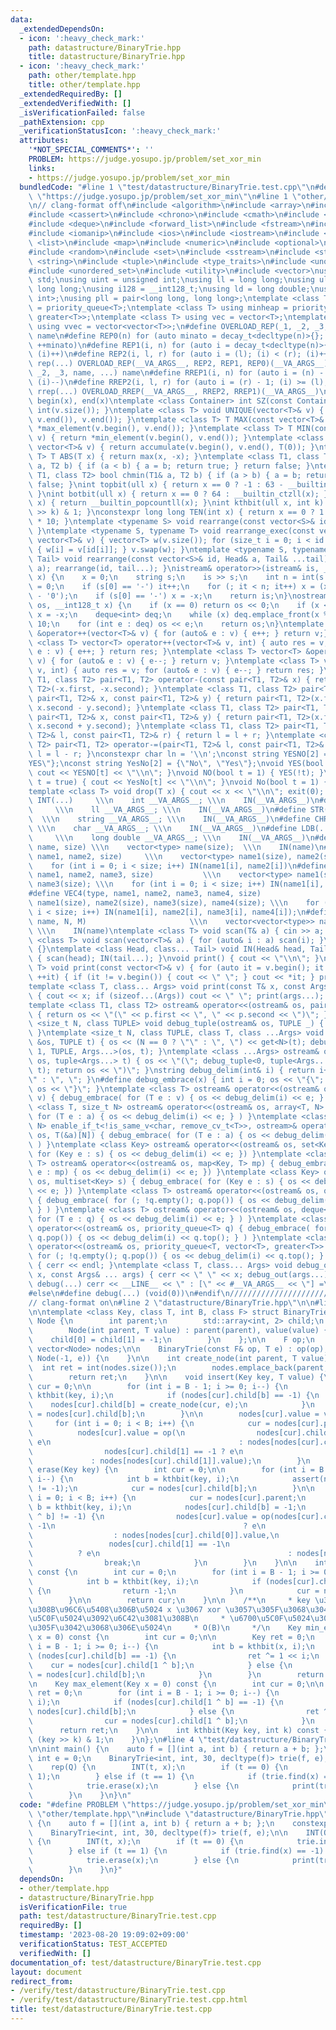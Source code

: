 ```yaml
---
data:
  _extendedDependsOn:
  - icon: ':heavy_check_mark:'
    path: datastructure/BinaryTrie.hpp
    title: datastructure/BinaryTrie.hpp
  - icon: ':heavy_check_mark:'
    path: other/template.hpp
    title: other/template.hpp
  _extendedRequiredBy: []
  _extendedVerifiedWith: []
  _isVerificationFailed: false
  _pathExtension: cpp
  _verificationStatusIcon: ':heavy_check_mark:'
  attributes:
    '*NOT_SPECIAL_COMMENTS*': ''
    PROBLEM: https://judge.yosupo.jp/problem/set_xor_min
    links:
    - https://judge.yosupo.jp/problem/set_xor_min
  bundledCode: "#line 1 \"test/datastructure/BinaryTrie.test.cpp\"\n#define PROBLEM\
    \ \"https://judge.yosupo.jp/problem/set_xor_min\"\n#line 1 \"other/template.hpp\"\
    \n// clang-format off\n#include <algorithm>\n#include <array>\n#include <bitset>\n\
    #include <cassert>\n#include <chrono>\n#include <cmath>\n#include <complex>\n\
    #include <deque>\n#include <forward_list>\n#include <fstream>\n#include <functional>\n\
    #include <iomanip>\n#include <ios>\n#include <iostream>\n#include <limits>\n#include\
    \ <list>\n#include <map>\n#include <numeric>\n#include <optional>\n#include <queue>\n\
    #include <random>\n#include <set>\n#include <sstream>\n#include <stack>\n#include\
    \ <string>\n#include <tuple>\n#include <type_traits>\n#include <unordered_map>\n\
    #include <unordered_set>\n#include <utility>\n#include <vector>\nusing namespace\
    \ std;\nusing uint = unsigned int;\nusing ll = long long;\nusing ull = unsigned\
    \ long long;\nusing i128 = __int128_t;\nusing ld = long double;\nusing pii = pair<int,\
    \ int>;\nusing pll = pair<long long, long long>;\ntemplate <class T> using maxheap\
    \ = priority_queue<T>;\ntemplate <class T> using minheap = priority_queue<T, vector<T>,\
    \ greater<T>>;\ntemplate <class T> using vec = vector<T>;\ntemplate <class T>\
    \ using vvec = vector<vector<T>>;\n#define OVERLOAD_REP(_1, _2, _3, name, ...)\
    \ name\n#define REP0(n) for (auto minato = decay_t<decltype(n)>{}; minato < (n);\
    \ ++minato)\n#define REP1(i, n) for (auto i = decay_t<decltype(n)>{}; (i) < (n);\
    \ (i)++)\n#define REP2(i, l, r) for (auto i = (l); (i) < (r); (i)++)\n#define\
    \ rep(...) OVERLOAD_REP(__VA_ARGS__, REP2, REP1, REP0)(__VA_ARGS__)\n#define OVERLOAD_RREP(_1,\
    \ _2, _3, name, ...) name\n#define RREP1(i, n) for (auto i = (n) - 1; (i) >= decay_t<decltype(n)>{};\
    \ (i)--)\n#define RREP2(i, l, r) for (auto i = (r) - 1; (i) >= (l); (i)--)\n#define\
    \ rrep(...) OVERLOAD_RREP(__VA_ARGS__, RREP2, RREP1)(__VA_ARGS__)\n#define ALL(x)\
    \ begin(x), end(x)\ntemplate <class Container> int SZ(const Container& v) { return\
    \ int(v.size()); }\ntemplate <class T> void UNIQUE(vector<T>& v) { v.erase(unique(v.begin(),\
    \ v.end()), v.end()); }\ntemplate <class T> T MAX(const vector<T>& v) { return\
    \ *max_element(v.begin(), v.end()); }\ntemplate <class T> T MIN(const vector<T>&\
    \ v) { return *min_element(v.begin(), v.end()); }\ntemplate <class T> T SUM(const\
    \ vector<T>& v) { return accumulate(v.begin(), v.end(), T(0)); }\ntemplate <class\
    \ T> T ABS(T x) { return max(x, -x); }\ntemplate <class T1, class T2> bool chmax(T1&\
    \ a, T2 b) { if (a < b) { a = b; return true; } return false; }\ntemplate <class\
    \ T1, class T2> bool chmin(T1& a, T2 b) { if (a > b) { a = b; return true; } return\
    \ false; }\nint topbit(ull x) { return x == 0 ? -1 : 63 - __builtin_clzll(x);\
    \ }\nint botbit(ull x) { return x == 0 ? 64 : __builtin_ctzll(x); }\nint popcount(ull\
    \ x) { return __builtin_popcountll(x); }\nint kthbit(ull x, int k) { return (x\
    \ >> k) & 1; }\nconstexpr long long TEN(int x) { return x == 0 ? 1 : TEN(x - 1)\
    \ * 10; }\ntemplate <typename S> void rearrange(const vector<S>& id) { (void)id;\
    \ }\ntemplate <typename S, typename T> void rearrange_exec(const vector<S>& id,\
    \ vector<T>& v) { vector<T> w(v.size()); for (size_t i = 0; i < id.size(); i++)\
    \ { w[i] = v[id[i]]; } v.swap(w); }\ntemplate <typename S, typename Head, typename...\
    \ Tail> void rearrange(const vector<S>& id, Head& a, Tail& ...tail) { rearrange_exec(id,\
    \ a); rearrange(id, tail...); }\nistream& operator>>(istream& is, __int128_t&\
    \ x) {\n    x = 0;\n    string s;\n    is >> s;\n    int n = int(s.size()), it\
    \ = 0;\n    if (s[0] == '-') it++;\n    for (; it < n; it++) x = (x * 10 + s[it]\
    \ - '0');\n    if (s[0] == '-') x = -x;\n    return is;\n}\nostream& operator<<(ostream&\
    \ os, __int128_t x) {\n    if (x == 0) return os << 0;\n    if (x < 0) os << '-',\
    \ x = -x;\n    deque<int> deq;\n    while (x) deq.emplace_front(x % 10), x /=\
    \ 10;\n    for (int e : deq) os << e;\n    return os;\n}\ntemplate <class T> vector<T>\
    \ &operator++(vector<T>& v) { for (auto& e : v) { e++; } return v;} \ntemplate\
    \ <class T> vector<T> operator++(vector<T>& v, int) { auto res = v; for (auto&\
    \ e : v) { e++; } return res; }\ntemplate <class T> vector<T> &operator--(vector<T>&\
    \ v) { for (auto& e : v) { e--; } return v; }\ntemplate <class T> vector<T> operator--(vector<T>&\
    \ v, int) { auto res = v; for (auto& e : v) { e--; } return res; }\ntemplate <class\
    \ T1, class T2> pair<T1, T2> operator-(const pair<T1, T2>& x) { return pair<T1,\
    \ T2>(-x.first, -x.second); }\ntemplate <class T1, class T2> pair<T1, T2> operator-(const\
    \ pair<T1, T2>& x, const pair<T1, T2>& y) { return pair<T1, T2>(x.first - y.first,\
    \ x.second - y.second); }\ntemplate <class T1, class T2> pair<T1, T2> operator+(const\
    \ pair<T1, T2>& x, const pair<T1, T2>& y) { return pair<T1, T2>(x.first + y.first,\
    \ x.second + y.second); }\ntemplate <class T1, class T2> pair<T1, T2> operator+=(pair<T1,\
    \ T2>& l, const pair<T1, T2>& r) { return l = l + r; }\ntemplate <class T1, class\
    \ T2> pair<T1, T2> operator-=(pair<T1, T2>& l, const pair<T1, T2>& r) { return\
    \ l = l - r; }\nconstexpr char ln = '\\n';\nconst string YESNO[2] = {\"NO\", \"\
    YES\"};\nconst string YesNo[2] = {\"No\", \"Yes\"};\nvoid YES(bool t = true) {\
    \ cout << YESNO[t] << \"\\n\"; }\nvoid NO(bool t = 1) { YES(!t); }\nvoid Yes(bool\
    \ t = true) { cout << YesNo[t] << \"\\n\"; }\nvoid No(bool t = 1) { Yes(!t); }\n\
    template <class T> void drop(T x) { cout << x << \"\\n\"; exit(0); }\n#define\
    \ INT(...)     \\\n    int __VA_ARGS__; \\\n    IN(__VA_ARGS__)\n#define LL(...)\
    \     \\\n    ll __VA_ARGS__; \\\n    IN(__VA_ARGS__)\n#define STR(...)      \
    \  \\\n    string __VA_ARGS__; \\\n    IN(__VA_ARGS__)\n#define CHR(...)     \
    \ \\\n    char __VA_ARGS__; \\\n    IN(__VA_ARGS__)\n#define LDB(...)        \
    \     \\\n    long double __VA_ARGS__; \\\n    IN(__VA_ARGS__)\n#define VEC(type,\
    \ name, size) \\\n    vector<type> name(size);  \\\n    IN(name)\n#define VEC2(type,\
    \ name1, name2, size)     \\\n    vector<type> name1(size), name2(size); \\\n\
    \    for (int i = 0; i < size; i++) IN(name1[i], name2[i])\n#define VEC3(type,\
    \ name1, name2, name3, size)           \\\n    vector<type> name1(size), name2(size),\
    \ name3(size); \\\n    for (int i = 0; i < size; i++) IN(name1[i], name2[i], name3[i])\n\
    #define VEC4(type, name1, name2, name3, name4, size)                 \\\n    vector<type>\
    \ name1(size), name2(size), name3(size), name4(size); \\\n    for (int i = 0;\
    \ i < size; i++) IN(name1[i], name2[i], name3[i], name4[i]);\n#define VV(type,\
    \ name, N, M)                       \\\n    vector<vector<type>> name(N, vector<type>(M));\
    \ \\\n    IN(name)\ntemplate <class T> void scan(T& a) { cin >> a; }\ntemplate\
    \ <class T> void scan(vector<T>& a) { for (auto& i : a) scan(i); }\nvoid IN()\
    \ {}\ntemplate <class Head, class... Tail> void IN(Head& head, Tail&... tail)\
    \ { scan(head); IN(tail...); }\nvoid print() { cout << \"\\n\"; }\ntemplate <class\
    \ T> void print(const vector<T>& v) { for (auto it = v.begin(); it != v.end();\
    \ ++it) { if (it != v.begin()) { cout << \" \"; } cout << *it; } print(); }\n\
    template <class T, class... Args> void print(const T& x, const Args& ... args)\
    \ { cout << x; if (sizeof...(Args)) cout << \" \"; print(args...); }\n#ifdef MINATO_LOCAL\n\
    template <class T1, class T2> ostream& operator<<(ostream& os, pair<T1, T2> p)\
    \ { return os << \"(\" << p.first << \", \" << p.second << \")\"; }\ntemplate\
    \ <size_t N, class TUPLE> void debug_tuple(ostream& os, TUPLE _) { (void)os; (void)_;\
    \ }\ntemplate <size_t N, class TUPLE, class T, class ...Args> void debug_tuple(ostream\
    \ &os, TUPLE t) { os << (N == 0 ? \"\" : \", \") << get<N>(t); debug_tuple<N +\
    \ 1, TUPLE, Args...>(os, t); }\ntemplate <class ...Args> ostream& operator<<(ostream&\
    \ os, tuple<Args...> t) { os << \"(\"; debug_tuple<0, tuple<Args...>, Args...>(os,\
    \ t); return os << \")\"; }\nstring debug_delim(int& i) { return i++ == 0 ? \"\
    \" : \", \"; }\n#define debug_embrace(x) { int i = 0; os << \"{\";  { x } return\
    \ os << \"}\"; }\ntemplate <class T> ostream& operator<<(ostream& os, vector<T>\
    \ v) { debug_embrace( for (T e : v) { os << debug_delim(i) << e; } ) }\ntemplate\
    \ <class T, size_t N> ostream& operator<<(ostream& os, array<T, N> a) { debug_embrace(\
    \ for (T e : a) { os << debug_delim(i) << e; } ) }\ntemplate <class T, size_t\
    \ N> enable_if_t<!is_same_v<char, remove_cv_t<T>>, ostream>& operator<<(ostream&\
    \ os, T(&a)[N]) { debug_embrace( for (T e : a) { os << debug_delim(i) << e; }\
    \ ) }\ntemplate <class Key> ostream& operator<<(ostream& os, set<Key> s) { debug_embrace(\
    \ for (Key e : s) { os << debug_delim(i) << e; }) }\ntemplate <class Key, class\
    \ T> ostream& operator<<(ostream& os, map<Key, T> mp) { debug_embrace( for (auto\
    \ e : mp) { os << debug_delim(i) << e; }) }\ntemplate <class Key> ostream& operator<<(ostream&\
    \ os, multiset<Key> s) { debug_embrace( for (Key e : s) { os << debug_delim(i)\
    \ << e; }) }\ntemplate <class T> ostream& operator<<(ostream& os, queue<T> q)\
    \ { debug_embrace( for (; !q.empty(); q.pop()) { os << debug_delim(i) << q.front();\
    \ } ) }\ntemplate <class T> ostream& operator<<(ostream& os, deque<T> q) { debug_embrace(\
    \ for (T e : q) { os << debug_delim(i) << e; } ) }\ntemplate <class T> ostream&\
    \ operator<<(ostream& os, priority_queue<T> q) { debug_embrace( for (; !q.empty();\
    \ q.pop()) { os << debug_delim(i) << q.top(); } ) }\ntemplate <class T> ostream&\
    \ operator<<(ostream& os, priority_queue<T, vector<T>, greater<T>> q) { debug_embrace(\
    \ for (; !q.empty(); q.pop()) { os << debug_delim(i) << q.top(); } ) }\nvoid debug_out()\
    \ { cerr << endl; }\ntemplate <class T, class... Args> void debug_out(const T&\
    \ x, const Args& ... args) { cerr << \" \" << x; debug_out(args...); }\n#define\
    \ debug(...) cerr << __LINE__ << \" : [\" << #__VA_ARGS__ << \"] =\", debug_out(__VA_ARGS__)\n\
    #else\n#define debug(...) (void(0))\n#endif\n///////////////////////////////////////////////////////////////////////////////////////////////////////////////////////////////////////////////////////////////////////////////////////////\n\
    // clang-format on\n#line 2 \"datastructure/BinaryTrie.hpp\"\n\n#line 6 \"datastructure/BinaryTrie.hpp\"\
    \n\ntemplate <class Key, class T, int B, class F> struct BinaryTrie {\n    struct\
    \ Node {\n        int parent;\n        std::array<int, 2> child;\n        T value;\n\
    \        Node(int parent, T value) : parent(parent), value(value) {\n        \
    \    child[0] = child[1] = -1;\n        }\n    };\n\n    F op;\n    T e;\n   \
    \ vector<Node> nodes;\n\n    BinaryTrie(const F& op, T e) : op(op), e(e), nodes(1,\
    \ Node(-1, e)) {\n    }\n\n    int create_node(int parent, T value) {\n      \
    \  int ret = int(nodes.size());\n        nodes.emplace_back(parent, value);\n\
    \        return ret;\n    }\n\n    void insert(Key key, T value) {\n        int\
    \ cur = 0;\n\n        for (int i = B - 1; i >= 0; i--) {\n            int b =\
    \ kthbit(key, i);\n            if (nodes[cur].child[b] == -1) {\n            \
    \    nodes[cur].child[b] = create_node(cur, e);\n            }\n            cur\
    \ = nodes[cur].child[b];\n        }\n\n        nodes[cur].value = value;\n   \
    \     for (int i = 0; i < B; i++) {\n            cur = nodes[cur].parent;\n  \
    \          nodes[cur].value = op(\n                nodes[cur].child[0] == -1 ?\
    \ e\n                                          : nodes[nodes[cur].child[0]].value,\n\
    \                nodes[cur].child[1] == -1 ? e\n                             \
    \             : nodes[nodes[cur].child[1]].value);\n        }\n    }\n\n    void\
    \ erase(Key key) {\n        int cur = 0;\n\n        for (int i = B - 1; i >= 0;\
    \ i--) {\n            int b = kthbit(key, i);\n            assert(nodes[cur].child[b]\
    \ != -1);\n            cur = nodes[cur].child[b];\n        }\n\n        for (int\
    \ i = 0; i < B; i++) {\n            cur = nodes[cur].parent;\n            int\
    \ b = kthbit(key, i);\n            nodes[cur].child[b] = -1;\n            if (nodes[cur].child[1\
    \ ^ b] != -1) {\n                nodes[cur].value = op(nodes[cur].child[0] ==\
    \ -1\n                                          ? e\n                        \
    \                  : nodes[nodes[cur].child[0]].value,\n                     \
    \                 nodes[cur].child[1] == -1\n                                \
    \          ? e\n                                          : nodes[nodes[cur].child[1]].value);\n\
    \                break;\n            }\n        }\n    }\n\n    int find(Key key)\
    \ const {\n        int cur = 0;\n        for (int i = B - 1; i >= 0; i--) {\n\
    \            int b = kthbit(key, i);\n            if (nodes[cur].child[b] == -1)\
    \ {\n                return -1;\n            }\n            cur = nodes[cur].child[b];\n\
    \        }\n\n        return cur;\n    }\n\n    /**\n     * key \u304B\u3089\u306A\
    \u308B\u96C6\u5408\u306B\u5024 x \u3067 xor \u3057\u305F\u3068\u304D\u306E\u6700\
    \u5C0F\u5024\u3092\u6C42\u3081\u308B\n     * \u6700\u5C0F\u5024\u306F xor \u3057\
    \u305F\u3042\u3068\u306E\u5024\n     * O(B)\n     */\n    Key min_element(Key\
    \ x = 0) const {\n        int cur = 0;\n\n        Key ret = 0;\n        for (int\
    \ i = B - 1; i >= 0; i--) {\n            int b = kthbit(x, i);\n            if\
    \ (nodes[cur].child[b] == -1) {\n                ret ^= 1 << i;\n            \
    \    cur = nodes[cur].child[1 ^ b];\n            } else {\n                cur\
    \ = nodes[cur].child[b];\n            }\n        }\n        return ret;\n    }\n\
    \n    Key max_element(Key x = 0) const {\n        int cur = 0;\n\n        Key\
    \ ret = 0;\n        for (int i = B - 1; i >= 0; i--) {\n            int b = kthbit(x,\
    \ i);\n            if (nodes[cur].child[1 ^ b] == -1) {\n                cur =\
    \ nodes[cur].child[b];\n            } else {\n                ret ^= 1 << i;\n\
    \                cur = nodes[cur].child[1 ^ b];\n            }\n        }\n  \
    \      return ret;\n    }\n\n    int kthbit(Key key, int k) const {\n        return\
    \ (key >> k) & 1;\n    }\n};\n#line 4 \"test/datastructure/BinaryTrie.test.cpp\"\
    \n\nint main() {\n    auto f = [](int a, int b) { return a + b; };\n    constexpr\
    \ int e = 0;\n    BinaryTrie<int, int, 30, decltype(f)> trie(f, e);\n\n    INT(Q);\n\
    \    rep(Q) {\n        INT(t, x);\n        if (t == 0) {\n            trie.insert(x,\
    \ 1);\n        } else if (t == 1) {\n            if (trie.find(x) == -1) continue;\n\
    \            trie.erase(x);\n        } else {\n            print(trie.min_element(x));\n\
    \        }\n    }\n}\n"
  code: "#define PROBLEM \"https://judge.yosupo.jp/problem/set_xor_min\"\n#include\
    \ \"other/template.hpp\"\n#include \"datastructure/BinaryTrie.hpp\"\n\nint main()\
    \ {\n    auto f = [](int a, int b) { return a + b; };\n    constexpr int e = 0;\n\
    \    BinaryTrie<int, int, 30, decltype(f)> trie(f, e);\n\n    INT(Q);\n    rep(Q)\
    \ {\n        INT(t, x);\n        if (t == 0) {\n            trie.insert(x, 1);\n\
    \        } else if (t == 1) {\n            if (trie.find(x) == -1) continue;\n\
    \            trie.erase(x);\n        } else {\n            print(trie.min_element(x));\n\
    \        }\n    }\n}"
  dependsOn:
  - other/template.hpp
  - datastructure/BinaryTrie.hpp
  isVerificationFile: true
  path: test/datastructure/BinaryTrie.test.cpp
  requiredBy: []
  timestamp: '2023-08-20 19:09:02+09:00'
  verificationStatus: TEST_ACCEPTED
  verifiedWith: []
documentation_of: test/datastructure/BinaryTrie.test.cpp
layout: document
redirect_from:
- /verify/test/datastructure/BinaryTrie.test.cpp
- /verify/test/datastructure/BinaryTrie.test.cpp.html
title: test/datastructure/BinaryTrie.test.cpp
---
```

